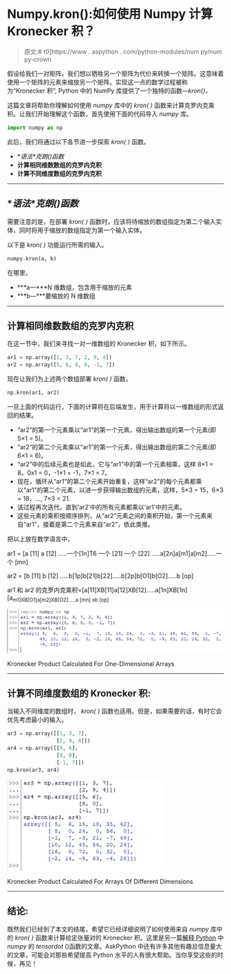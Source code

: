 # Numpy.kron():如何使用 Numpy 计算 Kronecker 积？

> 原文:# t0]https://www . aspython . com/python-modules/num py/num py-crown

假设给我们一对矩阵，我们想以牺牲另一个矩阵为代价来转换一个矩阵。这意味着使用一个矩阵的元素来缩放另一个矩阵。实现这一点的数学过程被称为“Kronecker 积”, Python 中的 NumPy 库提供了一个独特的函数—*kron()。*

这篇文章将帮助你理解如何使用 *numpy* 库中的 *kron( )* 函数来计算克罗内克乘积。让我们开始理解这个函数，首先使用下面的代码导入 *numpy* 库。

```py
import numpy as np

```

此后，我们将通过以下各节进一步探索 *kron( )* 函数。

*   **语法*克朗()*函数**
*   **计算相同维数数组的克罗内克积**
*   **计算不同维度数组的克罗内克积**

* * *

## **语法*克朗()*函数**

需要注意的是，在部署 *kron( )* 函数时，应该将待缩放的数组指定为第二个输入实体，同时将用于缩放的数组指定为第一个输入实体。

以下是 *kron( )* 功能运行所需的输入。

```py
numpy.kron(a, b)

```

在哪里，

*   ***a—***N 维数组，包含用于缩放的元素
*   ***b—***要缩放的 N 维数组

* * *

## **计算相同维数数组的克罗内克积**

在这一节中，我们来寻找一对一维数组的 Kronecker 积，如下所示。

```py
ar1 = np.array([1, 3, 7, 2, 9, 4])
ar2 = np.array([5, 6, 8, 0, -1, 7])

```

现在让我们为上述两个数组部署 *kron( )* 函数。

```py
np.kron(ar1, ar2)

```

一旦上面的代码运行，下面的计算将在后端发生，用于计算将以一维数组的形式返回的结果。

*   “ar2”的第一个元素乘以“ar1”的第一个元素，得出输出数组的第一个元素(即 5×1 = 5)。
*   “ar2”的第二个元素乘以“ar1”的第一个元素，得出输出数组的第二个元素(即 6×1 = 6)。
*   “ar2”中的后续元素也是如此，它与“ar1”中的第一个元素相乘，这样 8×1 = 8，0x1 = 0，-1×1 = -1，7×1 = 7。
*   现在，循环从“ar1”的第二个元素开始重复，这样“ar2”的每个元素都乘以“ar1”的第二个元素，以进一步获得输出数组的元素，这样，5×3 = 15，6×3 = 18，…, 7×3 = 21.
*   该过程再次迭代，直到‘ar2’中的所有元素都乘以‘ar1’中的元素。
*   这些元素的乘积按顺序排列，从“ar2”元素之间的乘积开始，第一个元素来自“ar1”，接着是第二个元素来自“ar2”，依此类推。

把以上放在数学语言中，

ar1 = [a [11] a [12] …..一个[1n]T6 一个 [21] 一个 [22] …..a[2n]a[m1]a[m2]…..一个 [mn]

ar2 = [b [11] b [12] …..b[1p]b[21]b[22]…..b[2p]b[O1]b[O2]…..b [op]

ar1 和 ar2 的克罗内克乘积=[a[11]XB[11]a[12]XB[12]…..a[1n]XB[1n]
[a<sub>m1]XB[O1]a[m2]XB[O2]…..a [mn] xb [op]</sub>

![Kronecker Product Calculated For One Dimensional Arrays](img/fbf8abe2758ec879e135cc423d4345dc.png)

Kronecker Product Calculated For One-Dimensional Arrays

* * *

## **计算不同维度数组的 Kronecker 积:**

当输入不同维度的数组时， *kron( )* 函数也适用。但是，如果需要的话，有时它会优先考虑最小的输入。

```py
ar3 = np.array([[1, 3, 7],
                [2, 9, 4]])
ar4 = np.array([[5, 6],
                [8, 0],
                [-1, 7]])
np.kron(ar3, ar4)

```

![Kronecker Product Calculated For Arrays Of Different Dimensions](img/230746088ecd18866dc33fefd7f6d461.png)

Kronecker Product Calculated For Arrays Of Different Dimensions

* * *

## **结论:**

既然我们已经到了本文的结尾，希望它已经详细说明了如何使用来自 *numpy* 库中的 *kron( )* 函数来计算给定张量对的 Kronecker 积。这里是另一篇[解释 Python](https://www.askpython.com/python-modules/numpy/numpy-tensordot) 中 *numpy* 的 *tensordot* ()函数的文章。AskPython 中还有许多其他有趣且信息量大的文章，可能会对那些希望提高 Python 水平的人有很大帮助。当你享受这些的时候，再见！